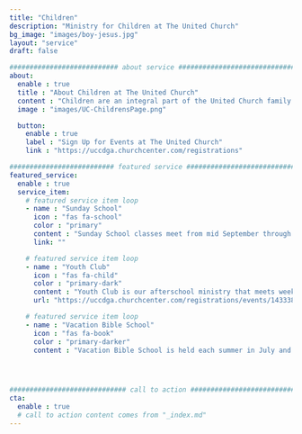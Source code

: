 ```yaml
---
title: "Children"
description: "Ministry for Children at The United Church"
bg_image: "images/boy-jesus.jpg"
layout: "service"
draft: false

########################### about service #############################
about:
  enable : true
  title : "About Children at The United Church"
  content : "Children are an integral part of the United Church family. Our Children’s ministries include nursery care, Sunday School, Youth Club, VBS, Summer Camperships, and Children’s Time (Children’s Church). If you are interested in details about Children’s Ministry or would like to volunteer in children’s ministry, please contact Deb Marshall for more information."
  image : "images/UC-ChildrensPage.png"

  button:
    enable : true
    label : "Sign Up for Events at The United Church"
    link : "https://uccdga.churchcenter.com/registrations"

########################## featured service ############################
featured_service:
  enable : true
  service_item:
    # featured service item loop
    - name : "Sunday School"
      icon : "fas fa-school"
      color : "primary"
      content : "Sunday School classes meet from mid September through mid May. Classes are offered for children from Preschool through High School."
      link: ""

    # featured service item loop
    - name : "Youth Club"
      icon : "fas fa-child"
      color : "primary-dark"
      content : "Youth Club is our afterschool ministry that meets weekly on Wednesdays from October through April. Youth Club is open to all students in 2nd through 8th grades."
      url: "https://uccdga.churchcenter.com/registrations/events/1433386"

    # featured service item loop
    - name : "Vacation Bible School"
      icon : "fas fa-book"
      color : "primary-darker"
      content : "Vacation Bible School is held each summer in July and is open to children ages 4 years old through those who completed 5th grade."




############################# call to action #################################
cta:
  enable : true
  # call to action content comes from "_index.md"
---
```

